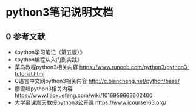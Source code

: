 # python3笔记说明文档

## 0 参考文献

- 《python学习笔记（第五版）》
- 《python编程从入门到实践》
- 菜鸟教程python3相关内容 <https://www.runoob.com/python3/python3-tutorial.html>
- C语言中文网python3相关内容 <http://c.biancheng.net/python/base/>
- 廖雪峰python3相关内容 <https://www.liaoxuefeng.com/wiki/1016959663602400>
- 大学慕课嵩天教授python3公开课 <https://www.icourse163.org/>
